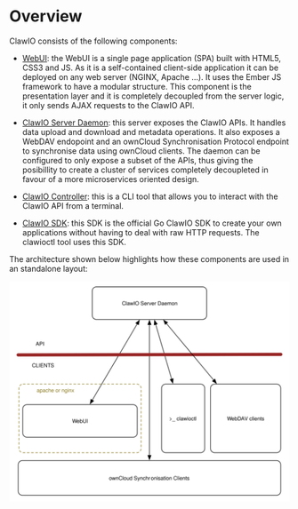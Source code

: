 # Overview

ClawIO consists of the following components:

* [WebUI](https://github.com/clawio/webui): the WebUI is a single page
  application (SPA) built with HTML5, CSS3 and JS. As it is a self-contained
client-side application it can be deployed on any web server (NGINX, Apache ...). It uses the Ember JS framework 
to have a modular structure. This component is the presentation layer and it is completely decoupled from the server logic, it only sends AJAX requests to 
the ClawIO API.

* [ClawIO Server Daemon](https://github.com/clawio/clawiod): this server exposes the ClawIO APIs. It handles data upload and download and metadata operations. 
It also exposes a WebDAV endopoint and an ownCloud Synchronisation Protocol endpoint to synchronise data using ownCloud clients. The daemon can be configured
to only expose a subset of the APIs, thus giving the posibillity to create a
cluster of services completely decoupleted in favour of a more microservices
oriented design.

* [ClawIO Controller](https://github.com/clawio/clawioctl): this is a CLI tool that allows you to interact with the ClawIO API from a terminal.

* [ClawIO SDK](https://github.com/clawio/sdk): this SDK is the official Go ClawIO SDK to create your own applications without having to deal with raw HTTP requests.
The clawioctl tool uses this SDK.

The architecture shown below highlights how these components are used in an standalone layout:

![](./assets/components.svg)
